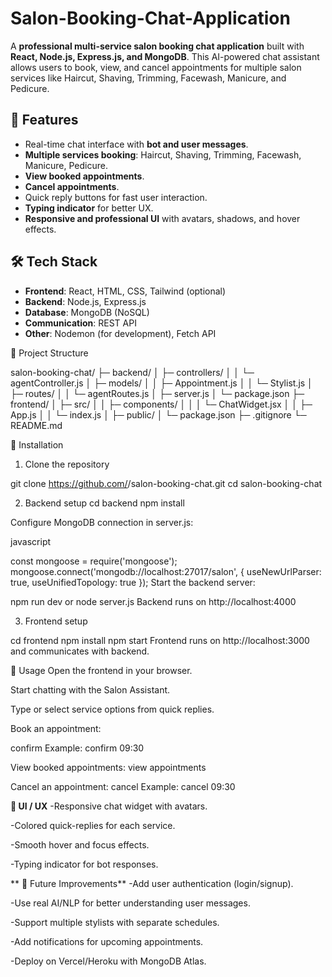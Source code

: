 # Salon-Booking-Chat-Application

A **professional multi-service salon booking chat application** built with **React, Node.js, Express.js, and MongoDB**. This AI-powered chat assistant allows users to book, view, and cancel appointments for multiple salon services like Haircut, Shaving, Trimming, Facewash, Manicure, and Pedicure.

## 📌 Features

- Real-time chat interface with **bot and user messages**.
- **Multiple services booking**: Haircut, Shaving, Trimming, Facewash, Manicure, Pedicure.
- **View booked appointments**.
- **Cancel appointments**.
- Quick reply buttons for fast user interaction.
- **Typing indicator** for better UX.
- **Responsive and professional UI** with avatars, shadows, and hover effects.



## 🛠 Tech Stack

- **Frontend**: React, HTML, CSS, Tailwind (optional)
- **Backend**: Node.js, Express.js
- **Database**: MongoDB (NoSQL)
- **Communication**: REST API
- **Other**: Nodemon (for development), Fetch API

📁 Project Structure

salon-booking-chat/
├─ backend/
│ ├─ controllers/
│ │ └─ agentController.js
│ ├─ models/
│ │ ├─ Appointment.js
│ │ └─ Stylist.js
│ ├─ routes/
│ │ └─ agentRoutes.js
│ ├─ server.js
│ └─ package.json
├─ frontend/
│ ├─ src/
│ │ ├─ components/
│ │ │ └─ ChatWidget.jsx
│ │ ├─ App.js
│ │ └─ index.js
│ ├─ public/
│ └─ package.json
├─ .gitignore
└─ README.md





🚀 Installation

 1. Clone the repository


git clone https://github.com/<your-username>/salon-booking-chat.git
cd salon-booking-chat

2. Backend setup
cd backend
npm install

Configure MongoDB connection in server.js:

javascript

const mongoose = require('mongoose');
mongoose.connect('mongodb://localhost:27017/salon', {
  useNewUrlParser: true,
  useUnifiedTopology: true
});
Start the backend server:


npm run dev
or
node server.js
Backend runs on http://localhost:4000

3. Frontend setup

cd frontend
npm install
npm start
Frontend runs on http://localhost:3000 and communicates with backend.

💬 Usage
Open the frontend in your browser.

Start chatting with the Salon Assistant.

Type or select service options from quick replies.

Book an appointment:

confirm <time>
Example:
confirm 09:30

View booked appointments:
view appointments

Cancel an appointment:
cancel <time>
Example:
cancel 09:30




**🎨 UI / UX**
-Responsive chat widget with avatars.

-Colored quick-replies for each service.

-Smooth hover and focus effects.

-Typing indicator for bot responses.



**
🔧 Future Improvements**
-Add user authentication (login/signup).

-Use real AI/NLP for better understanding user messages.

-Support multiple stylists with separate schedules.

-Add notifications for upcoming appointments.

-Deploy on Vercel/Heroku with MongoDB Atlas.
